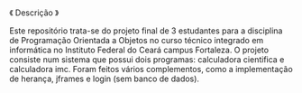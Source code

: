 《 Descrição 》

Este repositório trata-se do projeto final de 3 estudantes para a disciplina de Programação Orientada a Objetos no curso técnico integrado em informática no Instituto Federal do Ceará campus Fortaleza. O projeto consiste num sistema que possui dois programas: calculadora cientifica e calculadora imc. Foram feitos vários complementos, como a implementação de herança, jframes e login (sem banco de dados).
